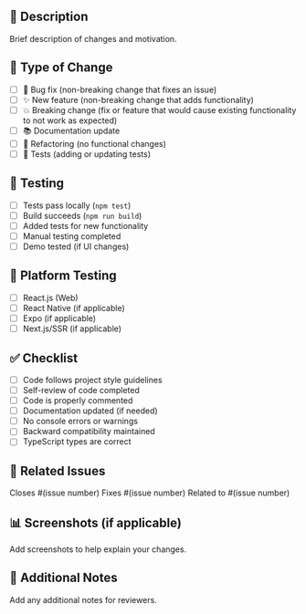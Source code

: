 ## 📝 Description
Brief description of changes and motivation.

## 🔄 Type of Change
- [ ] 🐛 Bug fix (non-breaking change that fixes an issue)
- [ ] ✨ New feature (non-breaking change that adds functionality)
- [ ] 💥 Breaking change (fix or feature that would cause existing functionality to not work as expected)
- [ ] 📚 Documentation update
- [ ] 🔧 Refactoring (no functional changes)
- [ ] 🧪 Tests (adding or updating tests)

## 🧪 Testing
- [ ] Tests pass locally (`npm test`)
- [ ] Build succeeds (`npm run build`)
- [ ] Added tests for new functionality
- [ ] Manual testing completed
- [ ] Demo tested (if UI changes)

## 📱 Platform Testing
- [ ] React.js (Web)
- [ ] React Native (if applicable)
- [ ] Expo (if applicable)
- [ ] Next.js/SSR (if applicable)

## ✅ Checklist
- [ ] Code follows project style guidelines
- [ ] Self-review of code completed
- [ ] Code is properly commented
- [ ] Documentation updated (if needed)
- [ ] No console errors or warnings
- [ ] Backward compatibility maintained
- [ ] TypeScript types are correct

## 🔗 Related Issues
Closes #(issue number)
Fixes #(issue number)
Related to #(issue number)

## 📊 Screenshots (if applicable)
Add screenshots to help explain your changes.

## 📝 Additional Notes
Add any additional notes for reviewers.
